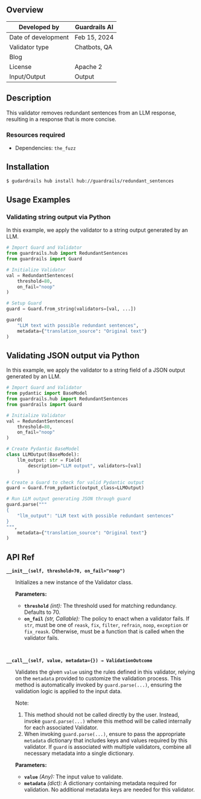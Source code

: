 ## Overview

| Developed by | Guardrails AI |
| --- | --- |
| Date of development | Feb 15, 2024 |
| Validator type | Chatbots, QA |
| Blog |  |
| License | Apache 2 |
| Input/Output | Output |

## Description

This validator removes redundant sentences from an LLM response, resulting in a response that is more concise.

### Resources required

- Dependencies: `the_fuzz`

## Installation

```bash
$ gudardrails hub install hub://guardrails/redundant_sentences
```

## Usage Examples

### Validating string output via Python

In this example, we apply the validator to a string output generated by an LLM.

```python
# Import Guard and Validator
from guardrails.hub import RedundantSentences
from guardrails import Guard

# Initialize Validator
val = RedundantSentences(
    threshold=80,
    on_fail="noop"
)

# Setup Guard
guard = Guard.from_string(validators=[val, ...])

guard(
    "LLM text with possible redundant sentences",
    metadata={"translation_source": "Original text"}
)
```

## Validating JSON output via Python

In this example, we apply the validator to a string field of a JSON output generated by an LLM.

```python
# Import Guard and Validator
from pydantic import BaseModel
from guardrails.hub import RedundantSentences
from guardrails import Guard

# Initialize Validator
val = RedundantSentences(
    threshold=80,
    on_fail="noop"
)

# Create Pydantic BaseModel
class LLMOutput(BaseModel):
    llm_output: str = Field(
        description="LLM output", validators=[val]
    )

# Create a Guard to check for valid Pydantic output
guard = Guard.from_pydantic(output_class=LLMOutput)

# Run LLM output generating JSON through guard
guard.parse("""
{
    "llm_output": "LLM text with possible redundant sentences"
}
""",
    metadata={"translation_source": "Original text"}
)
```

## API Ref

**`__init__(self, threshold=70, on_fail="noop")`**
<ul>

Initializes a new instance of the Validator class.

**Parameters:**

- **`threshold`** _(int):_ The threshold used for matching redundancy. Defaults to 70.
- **`on_fail`** *(str, Callable):* The policy to enact when a validator fails. If `str`, must be one of `reask`, `fix`, `filter`, `refrain`, `noop`, `exception` or `fix_reask`. Otherwise, must be a function that is called when the validator fails.

</ul>

<br>

**`__call__(self, value, metadata={}) → ValidationOutcome`**

<ul>

Validates the given `value` using the rules defined in this validator, relying on the `metadata` provided to customize the validation process. This method is automatically invoked by `guard.parse(...)`, ensuring the validation logic is applied to the input data.

Note:

1. This method should not be called directly by the user. Instead, invoke `guard.parse(...)` where this method will be called internally for each associated Validator.
2. When invoking `guard.parse(...)`, ensure to pass the appropriate `metadata` dictionary that includes keys and values required by this validator. If `guard` is associated with multiple validators, combine all necessary metadata into a single dictionary.

**Parameters:**

- **`value`** *(Any):* The input value to validate.
- **`metadata`** *(dict):* A dictionary containing metadata required for validation. No additional metadata keys are needed for this validator.

</ul>
